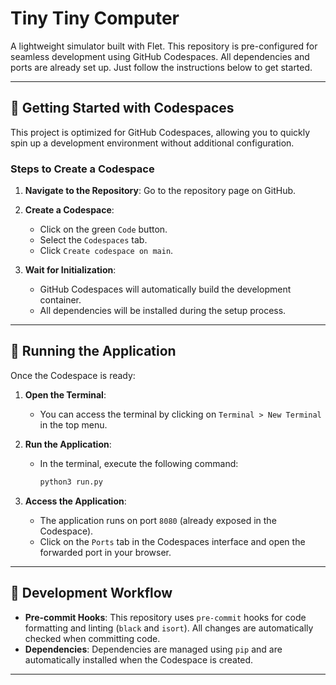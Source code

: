 # Tiny Tiny Computer

A lightweight simulator built with Flet. This repository is pre-configured for seamless development using GitHub Codespaces. All dependencies and ports are already set up. Just follow the instructions below to get started.

---

## 🚀 Getting Started with Codespaces

This project is optimized for GitHub Codespaces, allowing you to quickly spin up a development environment without additional configuration.

### Steps to Create a Codespace

1. **Navigate to the Repository**:
   Go to the repository page on GitHub.

2. **Create a Codespace**:
   - Click on the green `Code` button.
   - Select the `Codespaces` tab.
   - Click `Create codespace on main`.

3. **Wait for Initialization**:
   - GitHub Codespaces will automatically build the development container.
   - All dependencies will be installed during the setup process.

---

## 🏃 Running the Application

Once the Codespace is ready:

1. **Open the Terminal**:
   - You can access the terminal by clicking on `Terminal > New Terminal` in the top menu.

2. **Run the Application**:
   - In the terminal, execute the following command:
     ```bash
     python3 run.py
     ```

3. **Access the Application**:
   - The application runs on port `8080` (already exposed in the Codespace).
   - Click on the `Ports` tab in the Codespaces interface and open the forwarded port in your browser.

---

## 🔧 Development Workflow

- **Pre-commit Hooks**: This repository uses `pre-commit` hooks for code formatting and linting (`black` and `isort`). All changes are automatically checked when committing code.
- **Dependencies**: Dependencies are managed using `pip` and are automatically installed when the Codespace is created.

---